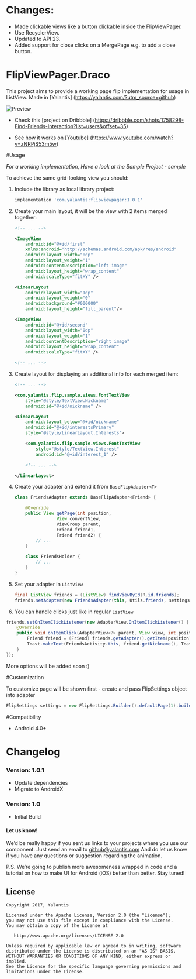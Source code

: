 # Changes:

  * Made clickable views like a button clickable inside the FlipViewPager.
  * Use RecyclerView.
  * Updated to API 23.
  * Added support for close clicks on a MergePage e.g. to add a close button.

# FlipViewPager.Draco

This project aims to provide a working page flip implementation for usage in ListView. Made in [Yalantis] (https://yalantis.com/?utm_source=github)

![Preview](https://d13yacurqjgara.cloudfront.net/users/125056/screenshots/1758298/99miles-find-friends-interface-animation.gif)

* Check this [project on Dribbble] (https://dribbble.com/shots/1758298-Find-Friends-Interaction?list=users&offset=35)

* See how it works on [Youtube] (https://www.youtube.com/watch?v=zNRPjS53m5w)

#Usage

*For a working implementation, Have a look at the Sample Project - sample*

To achieve the same grid-looking view you should:

1. Include the library as local library project:

	``` groovy
	implementation 'com.yalantis:flipviewpager:1.0.1'
	```

2. Create your main layout, it will be the view with 2 items merged together:
	``` xml
	<!-- ... -->

	<ImageView
	    android:id="@+id/first"
	    xmlns:android="http://schemas.android.com/apk/res/android"
	    android:layout_width="0dp"
	    android:layout_weight="1"
	    android:contentDescription="left image"
	    android:layout_height="wrap_content"
	    android:scaleType="fitXY" />

	<LinearLayout
	    android:layout_width="1dp"
	    android:layout_weight="0"
	    android:background="#000000"
	    android:layout_height="fill_parent"/>

	<ImageView
	    android:id="@+id/second"
	    android:layout_width="0dp"
	    android:layout_weight="1"
	    android:contentDescription="right image"
	    android:layout_height="wrap_content"
	    android:scaleType="fitXY" />

	<!-- ... -->
	```
3. Create layout for displaying an additional info for each merged item:
	``` xml
	<!-- ... -->

	<com.yalantis.flip.sample.views.FontTextView
	    style="@style/TextView.Nickname"
	    android:id="@+id/nickname" />

	<LinearLayout
	    android:layout_below="@+id/nickname"
	    android:id="@+id/interestsPrimary"
	    style="@style/LinearLayout.Interests">

	    <com.yalantis.flip.sample.views.FontTextView
	        style="@style/TextView.Interest"
	        android:id="@+id/interest_1" />

	    <!-- ... -->

	</LinearLayout>

	```

4. 	Create your adapter and extend it from ```BaseFlipAdapter<T>```

	``` java
	class FriendsAdapter extends BaseFlipAdapter<Friend> {

		@Override
		public View getPage(int position,
				    View convertView,
				    ViewGroup parent,
				    Friend friend1,
				    Friend friend2) {
			// ...
		}

		class FriendsHolder {
	    	// ...
	    }
	}
	```

5.  Set your adapter in ```ListView```
	``` java
	final ListView friends = (ListView) findViewById(R.id.friends);
	friends.setAdapter(new FriendsAdapter(this, Utils.friends, settings));
	```

6.  You can handle clicks just like in regular ```ListView```

``` java
friends.setOnItemClickListener(new AdapterView.OnItemClickListener() {
    @Override
    public void onItemClick(AdapterView<?> parent, View view, int position, long id) {
        Friend friend = (Friend) friends.getAdapter().getItem(position);
        Toast.makeText(FriendsActivity.this, friend.getNickname(), Toast.LENGTH_SHORT).show();
    }
});
```

More options will be added soon :)

#Customization

To customize page will be shown first - create and pass FlipSettings object into adapter

``` java
FlipSettings settings = new FlipSettings.Builder().defaultPage(1).build();
```

#Compatibility

  * Android 4.0+

# Changelog

### Version: 1.0.1

  * Update dependencies
  * Migrate to AndroidX

### Version: 1.0

  * Initial Build

#### Let us know!

We’d be really happy if you sent us links to your projects where you use our component. Just send an email to github@yalantis.com And do let us know if you have any questions or suggestion regarding the animation. 

P.S. We’re going to publish more awesomeness wrapped in code and a tutorial on how to make UI for Android (iOS) better than better. Stay tuned!

## License

    Copyright 2017, Yalantis

    Licensed under the Apache License, Version 2.0 (the "License");
    you may not use this file except in compliance with the License.
    You may obtain a copy of the License at

       http://www.apache.org/licenses/LICENSE-2.0

    Unless required by applicable law or agreed to in writing, software
    distributed under the License is distributed on an "AS IS" BASIS,
    WITHOUT WARRANTIES OR CONDITIONS OF ANY KIND, either express or implied.
    See the License for the specific language governing permissions and
    limitations under the License.
